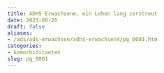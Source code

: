 ```yaml
---
title: ADHS Erwachsene, ein Leben lang zerstreut
date: 2023-08-26
draft: false
aliases:
- /ads/ads-erwachsen/adhs-erwachsen4/pg_0001.htm
categories:
- komorbiditaeten
slug: pg_0001
---
```



